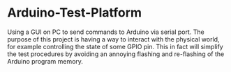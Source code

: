 # Arduino-Test-Platform
Using a GUI on PC to send commands to Arduino via serial port. The purpose of this project is having a way to interact with the physical world, for example controlling the state of some GPIO pin. This in fact will simplify the test procedures by avoiding an annoying flashing and re-flashing of the Arduino program memory.
